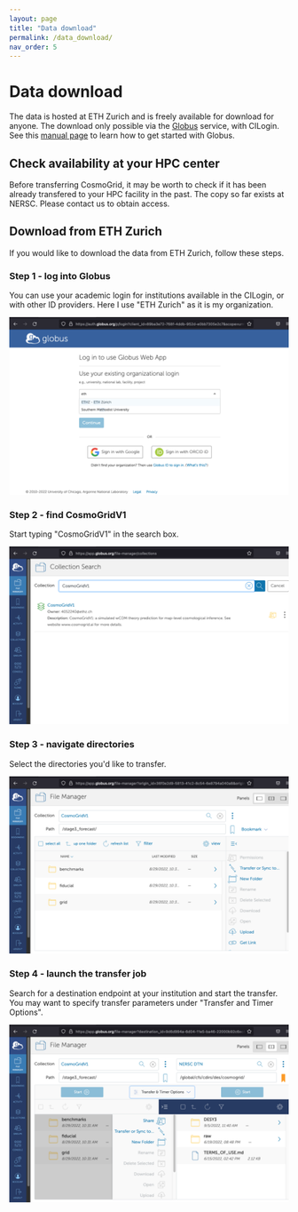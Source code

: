 ```yaml
---
layout: page
title: "Data download"
permalink: /data_download/
nav_order: 5
---
```


# Data download

The data is hosted at ETH Zurich and is freely available for download for anyone.
The download only possible via the [Globus](https://www.globus.org) service, with CILogin.
See this [manual page](https://docs.globus.org/how-to/get-started/) to learn how to get started with Globus.

## Check availability at your HPC center

Before transferring CosmoGrid, it may be worth to check if it has been already transfered to your HPC facility in the past.
The copy so far exists at NERSC. Please contact us to obtain access.

## Download from ETH Zurich

If you would like to download the data from ETH Zurich, follow these steps.

### Step 1 - log into Globus

You can use your academic login for institutions available in the CILogin, or with other ID providers. Here I use "ETH Zurich" as it is my organization. 

<img src="/figures/globus3.png"/>

### Step 2 - find CosmoGridV1

Start typing "CosmoGridV1" in the search box.

<img src="/figures/globus4.png"/>


### Step 3 - navigate directories

Select the directories you'd like to transfer.

<img src="/figures/globus5.png"/>

### Step 4 - launch the transfer job

Search for a destination endpoint at your institution and start the transfer. You may want to specify transfer parameters under "Transfer and Timer Options".

<img src="/figures/globus6.png"/>

